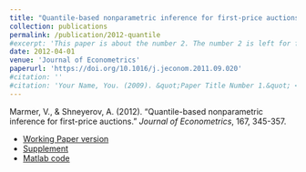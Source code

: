 ```yaml
---
title: "Quantile-based nonparametric inference for first-price auctions"
collection: publications
permalink: /publication/2012-quantile
#excerpt: 'This paper is about the number 2. The number 2 is left for future work.'
date: 2012-04-01
venue: 'Journal of Econometrics'
paperurl: 'https://doi.org/10.1016/j.jeconom.2011.09.020'
#citation: ''
#citation: 'Your Name, You. (2009). &quot;Paper Title Number 1.&quot; <i>Journal 1</i>. 1(1).'
---
```

Marmer, V., & Shneyerov, A. (2012). &ldquo;Quantile-based nonparametric inference for first-price auctions.&rdquo; <i>Journal of  Econometrics</i>, 167, 345-357.

- [Working Paper version](/files/auc-pdf_31.pdf)
- [Supplement](/files/auc-pdf-suppl-11.pdf)
- [Matlab code](/files/auc-pdf_codes_and_paper.zip)
